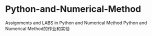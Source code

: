 # Python-and-Numerical-Method
Assignments and LABS in Python and Numerical Method Python and Numerical Method的作业和实验
